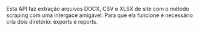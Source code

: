 Esta API faz extração arquivos DOCX, CSV e XLSX de site com o método scraping com uma intergace amigável.
Para que ela funcione é necessário cria dois diretório: exports e reports.